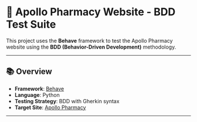 # 🧪 Apollo Pharmacy Website - BDD Test Suite

This project uses the **Behave** framework to test the Apollo Pharmacy website using the **BDD (Behavior-Driven Development)** methodology.

---

## 📚 Overview

- **Framework**: [Behave](https://behave.readthedocs.io/en/latest/)
- **Language**: Python
- **Testing Strategy**: BDD with Gherkin syntax
- **Target Site**: [Apollo Pharmacy](https://www.apollopharmacy.in/)

---
